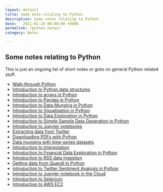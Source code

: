 ```yaml
---
layout: default
title: Some note relating to Python
description: Some notes relating to Python
date:   2021-02-10 00:00:00 +0000
permalink: /python_notes/
category: Notes

---
```

## Some notes relating to Python

This is just an ongoing list of short notes or gists on general Python related stuff.

- [Walk-through Python][3]
- [Introduction to Python data structures][5]
- [Introduction to arrays in Python][6]
- [Introduction to Pandas in Python][7]
- [Introduction to Data Munging in Python][12]
- [Introduction to Visualisation in Python][8]
- [Introduction to Data Exploration in Python][9]
- [Introduction to Simple Sample Data Generation in Python][13]
- [Introduction to Jupyter notebooks][4]
- [Extracting data from Twitter][1]
- [Downloading PDFs with Python][2]
- [Data munging with time-series datasets][10]
- [Introduction to Interpolation][18]
- [Introduction to Financial Data Exploration in Python][15]
- [Introduction to RSS data ingestion][11]
- [Getting data from Quandl in Python][14]
- [Introduction to Twitter Sentiment Analysis in Python][19]
- [Introduction to Jupyter notebook in the Cloud][16]
- [Introduction to Selenium][17]
- [Introduction to AWS EC2][20]

[1]:	https://medium.com/quaintitative/twitter-data-cc4f60f968f2
[2]:	https://medium.com/quaintitative/pdf-downloads-b6b05bec366e
[3]:	https://medium.com/quaintitative/a-walk-through-python-a-cheat-sheet-of-sorts-ea3c9f158cf8
[4]:	https://medium.com/quaintitative/a-very-quick-introduction-to-jupyter-notebooks-eebb4695d2ce
[5]:	https://medium.com/quaintitative/a-walk-through-python-data-structures-a78ee6355365
[6]:	https://medium.com/quaintitative/arrays-through-numpy-7dea558884f3
[7]:	https://medium.com/quaintitative/introduction-to-pandas-8742f05ab78
[8]:	https://medium.com/quaintitative/loading-data-and-visualisation-with-pandas-3c71033b99b9
[9]:	https://medium.com/quaintitative/data-exploration-in-pandas-f7cd1a3b3594
[10]:	https://medium.com/quaintitative/time-series-analysis-with-python-958956c9a9f0
[11]:   https://medium.com/quaintitative/rss-ingestion-615da65515f2
[12]:   https://medium.com/quaintitative/data-munging-scale-transform-clean-in-python-9e073098fab7
[13]:   https://medium.com/quaintitative/super-simple-guide-to-generating-datasets-for-data-analysis-and-experimentation-14775ab37a1b
[14]:   https://medium.com/quaintitative/getting-data-from-quandl-6256beb86e92
[15]:   https://medium.com/quaintitative/quickstart-to-visualising-and-analysing-financial-data-with-pandas-bbd835c9c560\
[16]:   https://medium.com/quaintitative/jupyter-notebook-in-the-cloud-70cbf9c2cd92
[17]:   https://medium.com/quaintitative/simple-selenium-c30b425fa129
[18]:   https://medium.com/quaintitative/super-simple-primer-on-interpolation-b05657ea95e9
[19]:   https://medium.com/quaintitative/twitter-sentiment-analysis-in-just-2-steps-2c76cd961e60
[20]:   https://medium.com/quaintitative/using-amazon-web-services-ec2-for-the-first-time-100a662ab51b